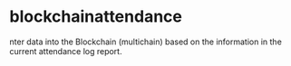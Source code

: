 # blockchainattendance
nter data into the Blockchain (multichain) based on the information in the current attendance log report. 
